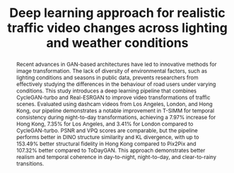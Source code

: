 ---
layout: publication
sitemap: false
title: "Deep learning approach for realistic traffic video changes across lighting and weather conditions"
authors: Alam, M. S., Parmar, S. H., Martens, M. H., Bazilinskyy, P.
pdf: traffic-pipeline
image: traffic-pipeline.jpg
display: "Proceedings of International Conference on Information and Computer Technologies (ICICT). Hilo, HI, USA"
year: 2025
doi:
code: https://github.com/Shaadalam9/traffic-pipeline
suppmat: http://doi.org/10.4121/ef03b8d5-a25d-4a83-a371-1c0a11c368d3
abstract: "Recent advances in GAN-based architectures have led to innovative methods for image transformation. The lack of diversity of environmental factors, such as lighting conditions and seasons in public data, prevents researchers from effectively studying the differences in the behaviour of road users under varying conditions. This study introduces a deep learning pipeline that combines CycleGAN-turbo and Real-ESRGAN to improve video transformations of traffic scenes. Evaluated using dashcam videos from Los Angeles, London, and Hong Kong, our pipeline demonstrates a notable improvement in T-SIMM for temporal consistency during night-to-day transformations, achieving a 7.97% increase for Hong Kong, 7.35% for Los Angeles, and 3.41% for London compared to CycleGAN-turbo. PSNR and VPQ scores are comparable, but the pipeline performs better in DINO structure similarity and KL divergence, with up to 153.49% better structural fidelity in Hong Kong compared to Pix2Pix and 107.32% better compared to ToDayGAN. This approach demonstrates better realism and temporal coherence in day-to-night, night-to-day, and clear-to-rainy transitions."
---